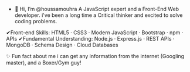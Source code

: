 - 👋 Hi, I’m @houssamouhra A JavaScript expert and a Front-End Web developer. i've been a long time a Critical thinker and excited to solve coding problems.

✔Front-end Skills: HTML5 · CSS3 · Modern JavaScript · Bootstrap · npm · APIs
✔Fundamental Understanding: Node.js · Express.js · REST APIs · MongoDB · Schema Design · Cloud Databases

✨ Fun fact about me i can get any information from the internet (Googling master), and a Boxer/Gym guy!

